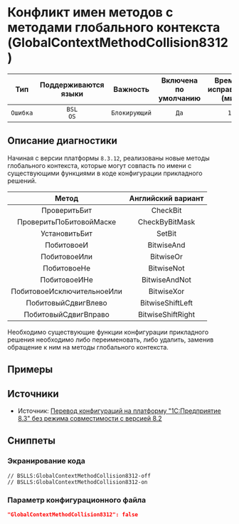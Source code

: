 # Конфликт имен методов с методами глобального контекста (GlobalContextMethodCollision8312)

 Тип | Поддерживаются<br>языки | Важность | Включена<br>по умолчанию | Время на<br>исправление (мин) | Тэги 
 :-: | :-: | :-: | :-: | :-: | :-: 
 `Ошибка` | `BSL`<br>`OS` | `Блокирующий` | `Да` | `10` | `error`<br>`unpredictable` 

<!-- Блоки выше заполняются автоматически, не трогать -->
## Описание диагностики
<!-- Описание диагностики заполняется вручную. Необходимо понятным языком описать смысл и схему работу -->

Начиная с версии платформы `8.3.12`, реализованы новые методы глобального контекста, которые могут совпаcть по имени с существующими функциями в коде конфигурации прикладного решений.

Метод|Английский вариант
:-: | :-:
ПроверитьБит|CheckBit
ПроверитьПоБитовойМаске|CheckByBitMask
УстановитьБит|SetBit
ПобитовоеИ|BitwiseAnd
ПобитовоеИли|BitwiseOr
ПобитовоеНе|BitwiseNot
ПобитовоеИНе|BitwiseAndNot
ПобитовоеИсключительноеИли|BitwiseXor
ПобитовыйСдвигВлево|BitwiseShiftLeft
ПобитовыйСдвигВправо|BitwiseShiftRight

Необходимо существующие функции конфигурации прикладного решения необходимо либо переименовать, либо удалить, заменив обращение к ним на методы глобального контекста.

## Примеры
<!-- В данном разделе приводятся примеры, на которые диагностика срабатывает, а также можно привести пример, как можно исправить ситуацию -->

## Источники
<!-- Необходимо указывать ссылки на все источники, из которых почерпнута информация для создания диагностики -->
<!-- Примеры источников

* Источник: [Стандарт: Тексты модулей](https://its.1c.ru/db/v8std#content:456:hdoc)
* Полезная информация: [Отказ от использования модальных окон](https://its.1c.ru/db/metod8dev#content:5272:hdoc)
* Источник: [Cognitive complexity, ver. 1.4](https://www.sonarsource.com/docs/CognitiveComplexity.pdf) -->

* Источник: [Перевод конфигураций на платформу "1С:Предприятие 8.3" без режима совместимости с версией 8.2](https://its.1c.ru/db/metod8dev#content:5293:hdoc:pereimenovaniya_metodov_i_svojstv)

## Сниппеты

<!-- Блоки ниже заполняются автоматически, не трогать -->
### Экранирование кода

```bsl
// BSLLS:GlobalContextMethodCollision8312-off
// BSLLS:GlobalContextMethodCollision8312-on
```

### Параметр конфигурационного файла

```json
"GlobalContextMethodCollision8312": false
```
